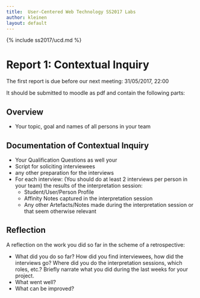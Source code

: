 ```yaml
---
title:  User-Centered Web Technology SS2017 Labs
author: kleinen
layout: default
---
```

{% include ss2017/ucd.md %}

# Report 1: Contextual Inquiry

The first report is due before our next meeting: 31/05/2017, 22:00

It should be submitted to moodle as pdf and contain the following parts:

## Overview
- Your topic, goal and names of all persons in your team

## Documentation of Contextual Inquiry

- Your Qualification Questions as well your
- Script for soliciting interviewees
- any other preparation for the interviews
- For each interview: (You should do at least 2 interviews per person in your team) the results of the interpretation session:
    - Student/User/Person Profile
    - Affinity Notes captured in the interpretation session
    - Any other Artefacts/Notes made during the interpretation session or that seem otherwise relevant

## Reflection

A reflection on the work you did so far in the scheme of a retrospective:

- What did you do so far? How did you find interviewees, how did the interviews go? Where did you do the interpretation sessions, which roles, etc.? Briefly narrate what you did during the last weeks for your project.
- What went well?
- What can be improved?
